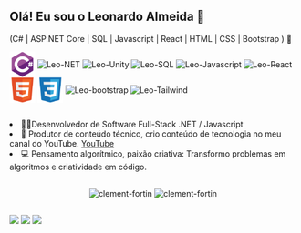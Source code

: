 ## Olá! Eu sou o Leonardo Almeida 👋

(C# | ASP.NET Core | SQL | Javascript | React | HTML | CSS | Bootstrap ) 🚀
<div style="display: inline_block">
  <img align="center" alt="Leo-CS" height="45" width="45" src="https://raw.githubusercontent.com/devicons/devicon/master/icons/csharp/csharp-original.svg">
  <img align="center" alt="Leo-NET" height="45" width="45" src="https://cdn.jsdelivr.net/gh/devicons/devicon@latest/icons/dotnetcore/dotnetcore-original.svg">
  <img align="center" alt="Leo-Unity" height="45" width="45" src="https://cdn.jsdelivr.net/gh/devicons/devicon@latest/icons/unity/unity-original.svg">
  <img align="center" alt="Leo-SQL" height="45" width="45" src="https://cdn.jsdelivr.net/gh/devicons/devicon@latest/icons/azuresqldatabase/azuresqldatabase-original.svg">
  <img align="center" alt="Leo-Javascript" height="45" width="45" src="https://cdn.jsdelivr.net/gh/devicons/devicon@latest/icons/javascript/javascript-original.svg">
  <img align="center" alt="Leo-React" height="45" width="45" src="https://cdn.jsdelivr.net/gh/devicons/devicon@latest/icons/react/react-original-wordmark.svg">
  <img align="center" alt="Leo-HTML" height="45" width="45" src="https://raw.githubusercontent.com/devicons/devicon/master/icons/html5/html5-original.svg">
  <img align="center" alt="Leo-CSS" height="45" width="45" src="https://raw.githubusercontent.com/devicons/devicon/master/icons/css3/css3-original.svg"> 
  <img align="center" alt="Leo-bootstrap" height="45" width="45" src="https://cdn.jsdelivr.net/gh/devicons/devicon/icons/bootstrap/bootstrap-original.svg"> 
  <img align="center" alt="Leo-Tailwind" height="45" width="45" src="https://cdn.jsdelivr.net/gh/devicons/devicon@latest/icons/tailwindcss/tailwindcss-original.svg">
</div>

##

<li><g-emoji class="g-emoji" alias="_technologist" fallback-src="https://github.githubassets.com/images/icons/emoji/unicode/1f469-1f4bb.png">👩‍💻</g-emoji>Desenvolvedor de Software Full-Stack .NET / Javascript</li>
<li><g-emoji class="g-emoji" alias="movie_camera" fallback-src="https://github.githubassets.com/images/icons/emoji/unicode/1f3a5.png">🎥</g-emoji> Produtor de conteúdo técnico, crio conteúdo de tecnologia no meu canal do YouTube. <a href="https://www.youtube.com/@OazizDigital" rel="nofollow">YouTube</a>
<li><td align="center"><g-emoji class="g-emoji" alias="computer" fallback-src="https://github.githubassets.com/images/icons/emoji/unicode/1f4bb.png">💻 Pensamento algorítmico, paixão criativa: Transformo problemas em algoritmos e criatividade em código.</g-emoji></td></li>
<div align="left" dir="auto">

##

<div align="center">
  <img src="https://github-readme-stats.vercel.app/api?username=AlmeidaLeoDev&show_icons=true&theme=transparent" alt="clement-fortin" width=400 height=167/>
  <img src="https://github-readme-stats.vercel.app/api/top-langs/?username=AlmeidaLeoDev&layout=compact&show_icons=true&theme=transparent" alt="clement-fortin" width=400 height=167/>
</div>

##
  
<div> 
  <a href="https://www.youtube.com/@OazizDigital/videos" target="_blank"><img src="https://img.shields.io/badge/YouTube-FF0000?style=for-the-badge&logo=youtube&logoColor=white" target="_blank"></a>
  <a href = "mailto:almeidaleo.dev@gmail.com"><img src="https://img.shields.io/badge/-Gmail-%23333?style=for-the-badge&logo=gmail&logoColor=white" target="_blank"></a>
  <a href="https://www.linkedin.com/in/almeidaleo-dev/" target="_blank"><img src="https://img.shields.io/badge/-LinkedIn-%230077B5?style=for-the-badge&logo=linkedin&logoColor=white" target="_blank"></a> 
</div>
